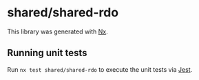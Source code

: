# shared/shared-rdo

This library was generated with [Nx](https://nx.dev).

## Running unit tests

Run `nx test shared/shared-rdo` to execute the unit tests via [Jest](https://jestjs.io).

